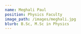 ```yaml
---
name: Meghali Paul
position: Physics Faculty
image_path: /images/meghali.jpg
blurb: B.Sc, M.Sc in Physics
---
```

